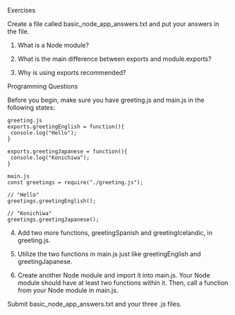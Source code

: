 Exercises

Create a file called basic_node_app_answers.txt and put your answers in the file.

1. What is a Node module?

2. What is the main difference between exports and module.exports?

3. Why is using exports recommended?

Programming Questions

Before you begin, make sure you have greeting.js and main.js in the following states:
```
greeting.js
exports.greetingEnglish = function(){
 console.log("Hello");
}

exports.greetingJapanese = function(){
 console.log("Konichiwa");
}
```
```
main.js
const greetings = require("./greeting.js");

// "Hello"
greetings.greetingEnglish();

// "Konichiwa"
greetings.greetingJapanese();
```

4. Add two more functions, greetingSpanish and greetingIcelandic, in greeting.js.

5. Utilize the two functions in main.js just like greetingEnglish and greetingJapanese.

6. Create another Node module and import it into main.js. Your Node module should have at least two functions within it. Then, call a function from your Node module in main.js.

Submit basic_node_app_answers.txt and your three .js files.

